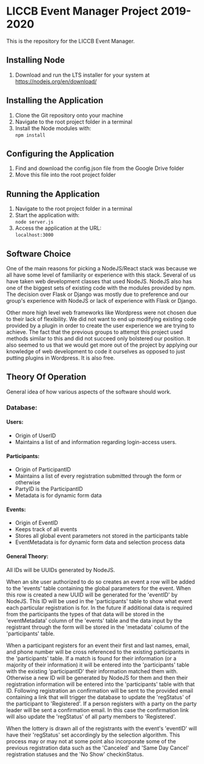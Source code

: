 # LICCB Event Manager Project 2019-2020

This is the repository for the LICCB Event Manager. 

## Installing Node
1. Download and run the LTS installer for your system at https://nodejs.org/en/download/
## Installing the Application
1. Clone the Git repository onto your machine
2. Navigate to the root project folder in a terminal
3. Install the Node modules with:  
  `npm install`  

## Configuring the Application
1. Find and download the config.json file from the Google Drive folder
2. Move this file into the root project folder

## Running the Application
1. Navigate to the root project folder in a terminal
2. Start the application with:  
  `node server.js`  
3. Access the application at the URL:  
   `localhost:3000`

## Software Choice
One of the main reasons for picking a NodeJS/React stack was because we all have some level of familiarity or experience with this stack. Several of us have taken web development classes that used NodeJS. NodeJS also has one of the biggest sets of existing code with the modules provided by npm. The decision over Flask or Django was mostly due to preference and our group's experience with NodeJS or lack of experience with Flask or Django.

Other more high level web frameworks like Wordpress were not chosen due to their lack of flexibility. We did not want to end up modifying existing code provided by a plugin in order to create the user experience we are trying to achieve. The fact that the previous groups to attempt this project used methods similar to this and did not succeed only bolstered our position. It also seemed to us that we would get more out of the project by applying our knowledge of web development to code it ourselves as opposed to just putting plugins in Wordpress. It is also free.

## Theory Of Operation
General idea of how various aspects of the software should work.

### Database:

#### Users:
* Origin of UserID
* Maintains a list of and information regarding login-access users.

#### Participants:
* Origin of ParticipantID
* Maintains a list of every registration submitted through the form or otherwise
* PartyID is the ParticipantID
* Metadata is for dynamic form data

#### Events:
* Origin of EventID
* Keeps track of all events
* Stores all global event parameters not stored in the participants table
* EventMetadata is for dynamic form data and selection process data

#### General Theory:
All IDs will be UUIDs generated by NodeJS.

When an site user authorized to do so creates an event a row will be added to the 'events' table containing the global parameters for the event. When this row is created a new UUID will be generated for the 'eventID' by NodeJS. This ID will be used in the 'participants' table to show what event each particular registration is for. In the future if additional data is required from the participants the types of that data will be stored in the 'eventMetadata' column of the 'events' table and the data input by the registrant through the form will be stored in the 'metadata' column of the 'participants' table.

When a participant registers for an event their first and last names, email, and phone number will be cross referenced to the existing participants in the 'participants' table. If a match is found for their information (or a majority of their information) it will be entered into the 'participants' table with the existing 'participantID' their information matched them with. Otherwise a new ID will be generated by NodeJS for them and then their registration information will be entered into the 'participants' table with that ID. Following registration an confirmation will be sent to the provided email containing a link that will trigger the database to update the 'regStatus' of the participant to 'Registered'. If a person registers with a party on the party leader will be sent a confirmation email. In this case the confirmation link will also update the 'regStatus' of all party members to 'Registered'.

When the lottery is drawn all of the registrants with the event's 'eventID' will have their 'regStatus' set accordingly by the selection algorithm. This process may or may not at some point also incorporate some of the previous registration data such as the 'Canceled' and 'Same Day Cancel' registration statuses and the 'No Show' checkinStatus.